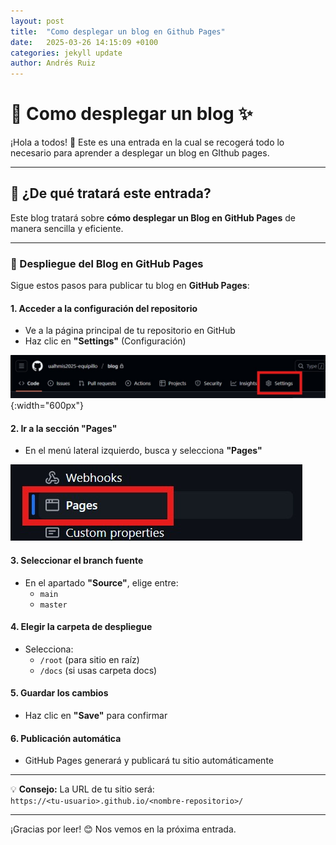 ```yaml
---
layout: post
title:  "Como desplegar un blog en Github Pages"
date:   2025-03-26 14:15:09 +0100
categories: jekyll update
author: Andrés Ruiz
---
```


# 🌟 Como desplegar un blog ✨  

¡Hola a todos! 👋 Este es una entrada en la cual se recogerá todo lo necesario para aprender a desplegar un blog en GIthub pages.

---  

## 📌 ¿De qué tratará este entrada?  

Este blog tratará sobre **cómo desplegar un Blog en GitHub Pages** de manera sencilla y eficiente.  

---  

### 🚀 Despliegue del Blog en GitHub Pages  

Sigue estos pasos para publicar tu blog en **GitHub Pages**:  

#### 1. **Acceder a la configuración del repositorio**  
   - Ve a la página principal de tu repositorio en GitHub  
   - Haz clic en **"Settings"** (Configuración)  

   ![Configuración del repositorio](/assets/img1.jpg){:width="600px"}   

#### 2. **Ir a la sección "Pages"**  
   - En el menú lateral izquierdo, busca y selecciona **"Pages"**  

   ![Sección Pages](/assets/img2.jpg)  

#### 3. **Seleccionar el branch fuente**  
   - En el apartado **"Source"**, elige entre:  
     - `main`  
     - `master`  

#### 4. **Elegir la carpeta de despliegue**  
   - Selecciona:  
     - `/root` (para sitio en raíz)  
     - `/docs` (si usas carpeta docs)  

#### 5. **Guardar los cambios**  
   - Haz clic en **"Save"** para confirmar  

#### 6. **Publicación automática**  
   - GitHub Pages generará y publicará tu sitio automáticamente  

---  

💡 **Consejo:** La URL de tu sitio será:  
`https://<tu-usuario>.github.io/<nombre-repositorio>/`  

---  

¡Gracias por leer! 😊 Nos vemos en la próxima entrada.  